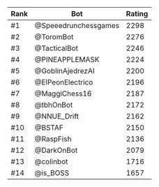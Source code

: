 Rank|Bot|Rating
---|---|---
#1|@Speeedrunchessgames|2298
#2|@ToromBot|2276
#3|@TacticalBot|2246
#4|@PINEAPPLEMASK|2224
#5|@GoblinAjedrezAI|2200
#6|@ElPeonElectrico|2196
#7|@MaggiChess16|2187
#8|@tbhOnBot|2172
#9|@NNUE_Drift|2162
#10|@BSTAF|2150
#11|@RaspFish|2136
#12|@DarkOnBot|2079
#13|@colinbot|1716
#14|@is_BOSS|1657
